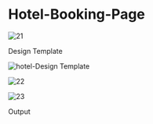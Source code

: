 # Hotel-Booking-Page





![21](https://github.com/ra-ghava/Hotel-Booking-Page/assets/146189602/691cc065-e38f-4f6a-ad73-7263b85b5508)






Design Template











![hotel-Design Template](https://github.com/ra-ghava/Hotel-Booking-Page/assets/146189602/8ec75995-f4ea-48f5-81f4-61ce26791558)







![22](https://github.com/ra-ghava/Hotel-Booking-Page/assets/146189602/2a3d493c-8f2e-4d59-8a5e-879301f2f18c)










![23](https://github.com/ra-ghava/Hotel-Booking-Page/assets/146189602/69b833be-0f4e-49dc-97df-971c50585bcb)









Output





